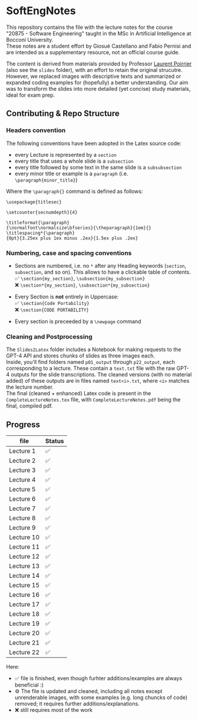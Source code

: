 # SoftEngNotes
This repository contains the file with the lecture notes for the course "20875 - Software Engineering" taught in the MSc in Artificial Intelligence at Bocconi University.\
These notes are a student effort by Giosuè Castellano and Fabio Pernisi and are intended as a supplementary resource, not an official course guide.

The content is derived from materials provided by Professor [Laurent Poirrier](https://www.poirrier.ca/courses/softeng/) (also see the `slides` folder), with an effort to retain the original strucutre. However, we replaced images with descriptive texts and summarized or expanded coding examples for (hopefully) a better understanding. Our aim was to transform the slides into more detailed (yet concise) study materials, ideal for exam prep.

## Contributing & Repo Structure
### Headers convention
The following conventions have been adopted in the Latex source code:
- every Lecture is represented by a `section`
- every title that uses a whole slide is a `subsection`
- every title followed by some text in the same slide is a `subsubsection`
- every minor title or example is a `paragraph` (i.e. `\paragraph{minor_title}`)

Where the `\paragraph{}` command is defined as follows:
```
\usepackage{titlesec}

\setcounter{secnumdepth}{4}

\titleformat{\paragraph}
{\normalfont\normalsize\bfseries}{\theparagraph}{1em}{}
\titlespacing*{\paragraph}
{0pt}{3.25ex plus 1ex minus .2ex}{1.5ex plus .2ex}
```

### Numbering, case and spacing conventions
- Sections are numbered, i.e. no `*` after any Heading keywords (`section`, `subsection`, and so on). This allows to have a clickable table of contents. \
    ✅ `\section{my_section}`, `\subsection{my_subsection}`\
    ❌ `\section*{my_section}`, `\subsection*{my_subsection}`

- Every Section is __not__ entirely in Uppercase:\
    ✅ `\section{Code Portability}`\
    ❌ `\section{CODE PORTABILITY}`

- Every section is preceeded by a `\newpage` command

### Cleaning and Postprocessing
The `Slides2Latex` folder includes a Notebook for making requests to the GPT-4 API and stores chunks of slides as three images each.\
Inside, you'll find folders named `p01_output` through `p22_output`, each corresponding to a lecture. These contain a `text.txt` file with the raw GPT-4 outputs for the slide transcriptions. The cleaned versions (with no material added) of these outputs are in files named `text<i>.txt`, where `<i>` matches the lecture number.\
The final (cleaned + enhanced) Latex code is present in the `CompleteLectureNotes.tex` file, with `CompleteLectureNotes.pdf` being the final, compiled pdf.

## Progress
| file        | Status | 
|-------------|----------|
| Lecture 1   |   ✅     |
| Lecture 2   |   ✅     |
| Lecture 3   |   ✅     | 
| Lecture 4   |   ✅     |
| Lecture 5   |   ✅     |
| Lecture 6   |   ✅     |
| Lecture 7   |   ✅     |
| Lecture 8   |   ✅     |
| Lecture 9   |   ✅     |
| Lecture 10  |   ✅     |
| Lecture 11  |   ✅     |
| Lecture 12  |   ✅     |
| Lecture 13  |   ✅     |
| Lecture 14  |   ✅     |
| Lecture 15  |   ✅     |
| Lecture 16  |   ✅     |
| Lecture 17  |   ✅     |
| Lecture 18  |   ✅     |
| Lecture 19  |   ✅     |
| Lecture 20  |   ✅     |
| Lecture 21  |   ✅     |
| Lecture 22  |   ✅     |


Here:
- ✅ file is finished, even though furhter additions/examples are always beneficial :)
- ⚙️ The file is updated and cleaned, including all notes except unrenderable images, with some examples (e.g. long chuncks of code) removed; it requires further additions/explanations.
- ❌ still requires most of the work
